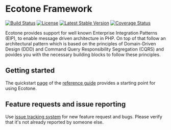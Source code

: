 # Ecotone Framework
[![Build Status](https://travis-ci.org/ecotoneframework/ecotone.svg?branch=master)](https://travis-ci.org/ecotoneframework/ecotone)
[![License](https://poser.pugx.org/ecotone/ecotone/license)](https://packagist.org/packages/ecotone/ecotone)
[![Latest Stable Version](https://poser.pugx.org/ecotone/ecotone/v/stable)](https://packagist.org/packages/ecotone/ecotone)
[![Coverage Status](https://coveralls.io/repos/github/ecotoneframework/ecotone/badge.svg?branch=master)](https://coveralls.io/github/ecotoneframework/ecotone?branch=master)

Ecotone provides support for well known Enterprise Integration Patterns (EIP), to enable message driven architecture in PHP. On top of that follow an architectural pattern which is based on the principles of Domain-Driven Design (DDD) and Command Query Responsibility Segregation (CQRS) and povides you with the necessary building blocks to follow these principles.

## Getting started

The quickstart [page](https://docs.ecotone.tech/quick-start) of the 
[reference guide](https://docs.ecotone.tech) provides a starting point for using Ecotone.

## Feature requests and issue reporting

Use [issue tracking system]((https://github.com/ecotoneframework/ecotone/issues)) for new feature request and bugs. 
Please verify that it's not already reported by someone else.
